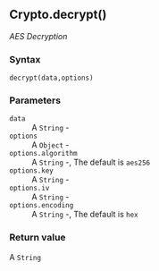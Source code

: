 ## Crypto.decrypt()
_AES Decryption_

### Syntax
```
decrypt(data,options)
```

### Parameters
<dl>
    <dt><code>data</code></dt>
    <dd>A <code>String</code> -</dd>
    <dt><code>options</code></dt>
    <dd>A <code>Object</code> -</dd>
    <dt><code>options.algorithm</code></dt>
    <dd>A <code>String</code> -, The default is <code>aes256</code></dd>
    <dt><code>options.key</code></dt>
    <dd>A <code>String</code> -</dd>
    <dt><code>options.iv</code></dt>
    <dd>A <code>String</code> -</dd>
    <dt><code>options.encoding</code></dt>
    <dd>A <code>String</code> -, The default is <code>hex</code></dd>
</dl>

### Return value

<dl>
    <dt>A <code>String</code></dt>
</dl>



